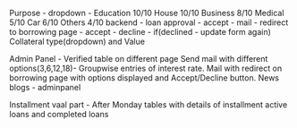 Purpose - dropdown - 
    Education 10/10
    House 10/10
    Business 8/10
    Medical 5/10
    Car 6/10
    Others 4/10
backend - loan approval - accept - mail - redirect to borrowing page - accept - decline - if(declined - update form again)
Collateral type(dropdown) and Value

Admin Panel - 
Verified table on different page
Send mail with different options(3,6,12,18)- Groupwise entries of interest rate. 
Mail with redirect on borrowing page with options displayed and Accept/Decline button.
News blogs - adminpanel


Installment vaal part - After Monday
tables with details of installment 
active loans and completed loans


